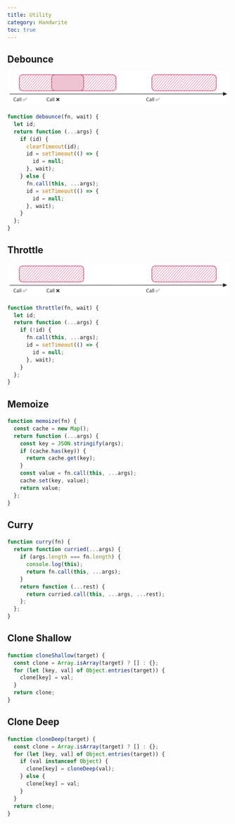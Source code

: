 ```yaml
---
title: Utility
category: Handwrite
toc: true
---
```


## Debounce

![debounce](/static/imgs/handwrite-utility-debounce.svg)

```js
function debounce(fn, wait) {
  let id;
  return function (...args) {
    if (id) {
      clearTimeout(id);
      id = setTimeout(() => {
        id = null;
      }, wait);
    } else {
      fn.call(this, ...args);
      id = setTimeout(() => {
        id = null;
      }, wait);
    }
  };
}
```

## Throttle

![throttle](/static/imgs/handwrite-utility-throttle.svg)

```js
function throttle(fn, wait) {
  let id;
  return function (...args) {
    if (!id) {
      fn.call(this, ...args);
      id = setTimeout(() => {
        id = null;
      }, wait);
    }
  };
}
```

## Memoize

```js
function memoize(fn) {
  const cache = new Map();
  return function (...args) {
    const key = JSON.stringify(args);
    if (cache.has(key)) {
      return cache.get(key);
    }
    const value = fn.call(this, ...args);
    cache.set(key, value);
    return value;
  };
}
```

## Curry

```js
function curry(fn) {
  return function curried(...args) {
    if (args.length === fn.length) {
      console.log(this);
      return fn.call(this, ...args);
    }
    return function (...rest) {
      return curried.call(this, ...args, ...rest);
    };
  };
}
```

## Clone Shallow

```js
function cloneShallow(target) {
  const clone = Array.isArray(target) ? [] : {};
  for (let [key, val] of Object.entries(target)) {
    clone[key] = val;
  }
  return clone;
}
```

## Clone Deep

```js
function cloneDeep(target) {
  const clone = Array.isArray(target) ? [] : {};
  for (let [key, val] of Object.entries(target)) {
    if (val instanceof Object) {
      clone[key] = cloneDeep(val);
    } else {
      clone[key] = val;
    }
  }
  return clone;
}
```
